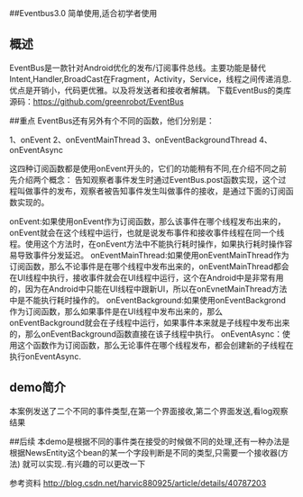 ##Eventbus3.0 简单使用,适合初学者使用
## 概述
EventBus是一款针对Android优化的发布/订阅事件总线。主要功能是替代Intent,Handler,BroadCast在Fragment，Activity，Service，线程之间传递消息.优点是开销小，代码更优雅。以及将发送者和接收者解耦。
下载EventBus的类库
源码：https://github.com/greenrobot/EventBus

##重点
EventBus还有另外有个不同的函数，他们分别是：

1、onEvent
2、onEventMainThread
3、onEventBackgroundThread
4、onEventAsync

这四种订阅函数都是使用onEvent开头的，它们的功能稍有不同,在介绍不同之前先介绍两个概念：
告知观察者事件发生时通过EventBus.post函数实现，这个过程叫做事件的发布，观察者被告知事件发生叫做事件的接收，是通过下面的订阅函数实现的。

onEvent:如果使用onEvent作为订阅函数，那么该事件在哪个线程发布出来的，onEvent就会在这个线程中运行，也就是说发布事件和接收事件线程在同一个线程。使用这个方法时，在onEvent方法中不能执行耗时操作，如果执行耗时操作容易导致事件分发延迟。
onEventMainThread:如果使用onEventMainThread作为订阅函数，那么不论事件是在哪个线程中发布出来的，onEventMainThread都会在UI线程中执行，接收事件就会在UI线程中运行，这个在Android中是非常有用的，因为在Android中只能在UI线程中跟新UI，所以在onEvnetMainThread方法中是不能执行耗时操作的。
onEventBackground:如果使用onEventBackgrond作为订阅函数，那么如果事件是在UI线程中发布出来的，那么onEventBackground就会在子线程中运行，如果事件本来就是子线程中发布出来的，那么onEventBackground函数直接在该子线程中执行。
onEventAsync：使用这个函数作为订阅函数，那么无论事件在哪个线程发布，都会创建新的子线程在执行onEventAsync.

## demo简介
 本案例发送了二个不同的事件类型,在第一个界面接收,第二个界面发送,看log观察结果

##后续
 本demo是根据不同的事件类在接受的时候做不同的处理,还有一种办法是根据NewsEntity这个bean的某一个字段判断是不同的类型,只需要一个接收器(方法)
 就可以实现..有兴趣的可以更改一下

参考资料 http://blog.csdn.net/harvic880925/article/details/40787203
